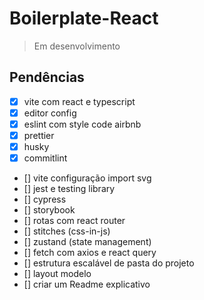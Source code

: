 # Boilerplate-React

> Em desenvolvimento

## Pendências

-   [x] vite com react e typescript
-   [x] editor config
-   [x] eslint com style code airbnb
-   [x] prettier
-   [x] husky
-   [x] commitlint
-   [] vite configuração import svg
-   [] jest e testing library
-   [] cypress
-   [] storybook
-   [] rotas com react router
-   [] stitches (css-in-js)
-   [] zustand (state management)
-   [] fetch com axios e react query
-   [] estrutura escalável de pasta do projeto
-   [] layout modelo
-   [] criar um Readme explicativo
